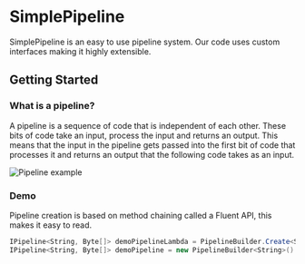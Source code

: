 # SimplePipeline

SimplePipeline is an easy to use pipeline system. Our code uses custom interfaces making it highly extensible.

## Getting Started

### What is a pipeline?

A pipeline is a sequence of code that is independent of each other. These bits of code take an input, process the input and returns an output. This means that the input in the pipeline gets passed into the first bit of code that processes it and returns an output that the following code takes as an input.

![Pipeline example](http://tomasp.net/articles/parallel-extra-image-pipeline/pipeline.png)

### Demo

Pipeline creation is based on method chaining called a Fluent API, this makes it easy to read.

```csharp
IPipeline<String, Byte[]> demoPipelineLambda = PipelineBuilder.Create<String, Byte[]>(builder => builder.Chain(new TrimFilter()).Chain(((Func<String, Byte[]>)(input => Encoding.Unicode.GetBytes(input))).ToFilter()).Chain(new HashingFilter()));
IPipeline<String, Byte[]> demoPipeline = new PipelineBuilder<String>().Chain(new TrimFilter()).Chain(((Func<String, Byte[]>)(input => Encoding.Unicode.GetBytes(input))).ToFilter()).Chain(new HashingFilter()).Build();
```
